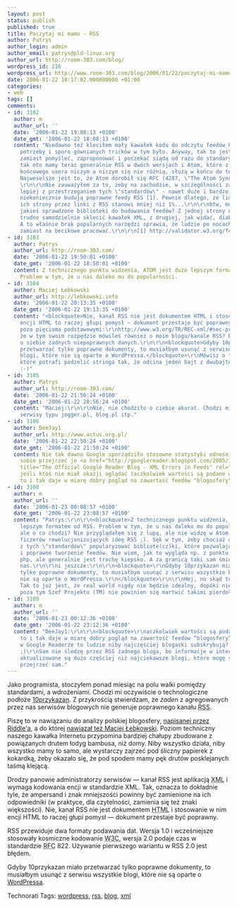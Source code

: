 ```yaml
---
layout: post
status: publish
published: true
title: Poczytaj mi mamo - RSS
author: Patrys
author_login: admin
author_email: patrys@pld-linux.org
author_url: http://room-303.com/blog/
wordpress_id: 216
wordpress_url: http://www.room-303.com/blog/2006/01/22/poczytaj-mi-mamo-rss/
date: 2006-01-22 18:17:02.000000000 +01:00
categories:
- web
tags: []
comments:
- id: 3102
  author: m
  author_url: ''
  date: '2006-01-22 19:08:13 +0100'
  date_gmt: '2006-01-22 18:08:13 +0100'
  content: "Niedawno też kleciłem mały kawałek kodu do odczytu feedów RSS na własne
    potrzeby i sporo gównianych tricków w tym było. Anyway, tak to jest jak ludzie
    zamiast pomyśleć, zaproponować i poczekać siądą od razu do standaryzacji... i
    tak oto mamy teraz generalnie RSS w dwóch wersjach i Atom, które z punktu widzenia
    końcowego usera niczym a niczym się nie różnią, służą w końcu do tego samego.
    Najweselsze jest to, że Atom dorobił się RFC (4287, \"The Atom Syndication Format\").
    \r\n\r\nNie zauważyłem za to, żeby na zachodzie, w szczególności za oceanem, było
    lepiej z przestrzeganiem tych \"standardów\" - nawet duże i bardzo duże serwisy
    niekoniecznie budują poprawne feedy RSS [1]. Pewnie dlatego, że liczba wejść na
    ich strony przez linki z RSS stanowi mniej niż 1%...\r\n\r\nbtw, może warto wskazać
    jakieś sprawdzone biblioteki do budowania feedów? Z jednej strony niby nie jest
    trudno samodzielnie sklecić kawałek XML, z drugiej, jak widać, diabeł tkwi w szczegółach.
    A to właśnie brak popularnych narzędzi sprawia, że ludzie po nocach potworki tworzą
    zamiast na becikowe pracować.\r\n\r\n[1] http://validator.w3.org/feed/check.cgi?url=http%3A%2F%2Fhealth.yahoo.com%2Fnews%2Frss%2Fhealth"
- id: 3103
  author: Patrys
  author_url: http://room-303.com/
  date: '2006-01-22 19:50:01 +0100'
  date_gmt: '2006-01-22 18:50:01 +0100'
  content: Z technicznego punktu widzenia, ATOM jest dużo lepszym formatem od RSS.
    Problem w tym, że u nas daleko mu do popularności.
- id: 3104
  author: Maciej Łebkowski
  author_url: http://lebkowski.info
  date: '2006-01-22 20:13:35 +0100'
  date_gmt: '2006-01-22 19:13:35 +0100'
  content: "<blockquote>Nie, kanał RSS nie jest dokumentem HTML i stosowanie w nim
    encji HTML to raczej głupi pomysł — dokument przestaje być poprawny.</blockquote>\r\n\r\nOczywiście
    poza pięcioma podstawowymi:\r\nhttp://www.w3.org/TR/REC-xml/#sec-predefined-ent\r\n\r\nRozumiem,
    że w tym swoim rozpędzie mówileś również o moim blogu/kanale RSS? Bo ja nie widzę
    u siebie żadnych niepoprawnych danych.\r\n\r\n<blockquote>Gdyby 10przykazan miało
    przetwarzać tylko poprawne dokumenty, to musiałbym usunąć z serwisu wszystkie
    blogi, które nie są oparte o WordPressa.</blockquote>\r\nMówisz o tym samym WP,
    które potrafi podzelić stringa tak, że odcina jeden bajt z dwubajtowego znaku?
    :-)"
- id: 3105
  author: Patrys
  author_url: http://room-303.com/
  date: '2006-01-22 21:56:24 +0100'
  date_gmt: '2006-01-22 20:56:24 +0100'
  content: "Maciej:\r\n\r\nNie, nie chodziło o ciebie akurat. Chodzi mi głównie o
    serwisy typu jogger.pl, blog.pl itp."
- id: 3106
  author: DeeJay1
  author_url: http://www.actus.org.pl/
  date: '2006-01-22 22:50:24 +0100'
  date_gmt: '2006-01-22 21:50:24 +0100'
  content: Nie tak dawno Google sporządziło stosowne statystyki odnośnie feedów, można
    sobie przejrzeć je <a href="http://googlereader.blogspot.com/2005/12/xml-errors-in-feeds.html"
    title="The Official Google Reader Blog - XML Errors in Feeds" rel="nofollow">tutaj</a>,
    jeśli ktoś nie miał okazji oglądać (aczkolwiek wartości są podane w procentach,
    to i tak daje w miarę dobry pogląd na zawartość feedów "blogosfery").
- id: 3108
  author: m
  author_url: ''
  date: '2006-01-23 00:08:57 +0100'
  date_gmt: '2006-01-22 23:08:57 +0100'
  content: "Patrys:\r\n\r\n<blockquote>Z technicznego punktu widzenia, ATOM jest dużo
    lepszym formatem od RSS. Problem w tym, że u nas daleko mu do popularności.\r\n</blockquote>\r\n\r\nHmm,
    ale o co chodzi? Nie przyglądałem się z lupą, ale nie widzę w Atom tych ekstra
    ficzerów rewolucjonizujących ideę RSS ;). Sęk w tym, żeby chociaż dla jednego
    z tych \"standardów\" popularyzować bibliote(cz)ki, które pozwalają na wygodne
    i poprawne tworzenie feedów. Nie wiem, jak to wygląda np. z punktu widzenia programisty
    php, ale generalnie jest trochę kiepsko. A za granicą taki sam śmietnik jak u
    nas.\r\n\r\ni jeszcze:\r\n\r\n<blockquote>\r\nGdyby 10przykazan miało przetwarzać
    tylko poprawne dokumenty, to musiałbym usunąć z serwisu wszystkie blogi, które
    nie są oparte o WordPressa.\r\n</blockquote>\r\n\r\nHej, no skąd to rozżalenie!
    Tak to już jest, że real world nigdy nie będzie idealny, dopóki nie wymrą ludzie,
    poza tym Szef Projektu (TM) nie powinien się martwić takimi pierdołami ;)."
- id: 3109
  author: m
  author_url: ''
  date: '2006-01-23 00:12:36 +0100'
  date_gmt: '2006-01-22 23:12:36 +0100'
  content: "DeeJay1:\r\n\r\n<blockquote>\r\naczkolwiek wartości są podane w procentach,
    to i tak daje w miarę dobry pogląd na zawartość feedów “blogosfery”\r\n</blockquote>\r\n\r\nA
    w Google Readerze to ludzie niby najczęściej blogaski subskrybują? Not so sure
    ;)\r\nSam nie śledzę przez RSS żadnego bloga, bo informacje w interesujących serwisach
    aktualizowane są dużo częściej niż najciekawsze blogi, które mogę sobie wieczorkiem
    przejrzeć sam."
---
```

<p>Jako programista, stoczyłem ponad miesiąc na polu walki pomiędzy standardami, a wdrożeniami. Chodzi mi oczywiście o technologiczne podłoże <a href="http://10przykazan.com/">10przykazan</a>. Z przykrością stwierdzam, że <em>żaden</em> z agregowanych przez nas serwisów blogowych nie generuje poprawnego kanału <abbr title="Really Simple Syndication">RSS</abbr>.</p>

<p>Piszę to w nawiązaniu do analizy polskiej blogosfery, <a href="http://riddle.jogger.pl/comment.php?eid=183217">napisanej przez Riddle'a</a>, a do której <a href="http://lebkowski.info/arch/2006/01/dokad_idziemy_blogu_moj">nawiązał też Maciej Łebkowski</a>. Poziom techniczny naszego kawałka Internetu przypomina bardziej chałupy zbudowane z powiązanych drutem łodyg bambusa, niż domy. Niby wszystko działa, niby wszystko mamy to samo, ale wystarczy zajrzeć pod śliczny papierek z kokardką, żeby okazało się, że pod spodem mamy pęk drutów posklejanych taśmą klejącą.</p>

<p>Drodzy panowie administratorzy serwisów — kanał <abbr>RSS</abbr> jest aplikacją <abbr title="Extensible Markup Language">XML</abbr> i wymaga kodowania encji w standardzie <abbr>XML</abbr>. Tak, oznacza to dokładnie tyle, że ampersand i znak mniejszości powinny być zamienione na ich odpowiedniki (w praktyce, dla czytelności, zamienia się też znaki większości). Nie, kanał <abbr>RSS</abbr> nie jest dokumentem <abbr title="HyperText Markup Language">HTML</abbr> i stosowanie w nim encji <abbr>HTML</abbr> to raczej głupi pomysł — dokument przestaje być poprawny.</p>

<p>RSS przewiduje dwa formaty podawania dat. Wersja 1.0 i wcześniejsze stosowały kosmiczne kodowanie <abbr title="World Wide Web Consortium">W3C</abbr>, wersja 2.0 podaje czas w standardzie <abbr title="Request For Comments">RFC</abbr> 822. Używanie pierwszego wariantu w <abbr>RSS</abbr> 2.0 jest błędem.</p>

<p>Gdyby 10przykazan miało przetwarzać tylko poprawne dokumenty, to musiałbym usunąć z serwisu wszystkie blogi, które nie są oparte o <a href="http://wordpress.org/">WordPressa</a>.</p>

Technorati Tags: <a href="http://technorati.com/tag/wordpress" rel="tag">wordpress</a>, <a href="http://technorati.com/tag/rss" rel="tag">rss</a>, <a href="http://technorati.com/tag/blog" rel="tag">blog</a>, <a href="http://technorati.com/tag/xml" rel="tag">xml</a>
